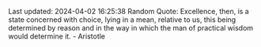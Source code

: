 Last updated: 2024-04-02 16:25:38
Random Quote: Excellence, then, is a state concerned with choice, lying in a mean, relative to us, this being determined by reason and in the way in which the man of practical wisdom would determine it. - Aristotle